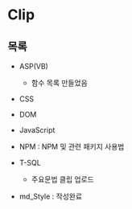 # Clip


## 목록

  - ASP(VB) 
    + 함수 목록 만들었음

  - CSS
  
  - DOM
  
  - JavaScript
  
  - NPM : NPM 및 관련 패키지 사용법
  
  - T-SQL
    + 주요문법 클립 업로드
  
  - md_Style : 작성완료




